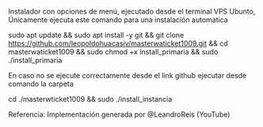 Instalador con opciones de menú, ejecutado desde el terminal VPS Ubunto, Únicamente ejecuta este comando para una instalación automatica

sudo apt update && sudo apt install -y git && git clone https://github.com/leopoldohuacasiv/masterwaticket1009.git && cd masterwaticket1009 && sudo chmod +x install_primaria && sudo ./install_primaria

En caso no se ejecute correctamente desde el link github ejecutar desde comando la carpeta

cd ./masterwticket1009 && sudo ./install_instancia

Referencia:
Implementación generada por @LeandroReis (YouTube)
